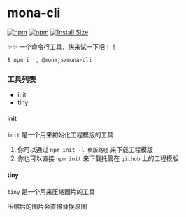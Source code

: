 # mona-cli

[![npm](https://img.shields.io/npm/v/@monajs/mona-cli.svg?style=flat-square)](https://www.npmjs.com/package/@monajs/mona-cli) 
[![npm](https://img.shields.io/npm/dt/@monajs/mona-cli.svg?style=flat-square)](https://www.npmjs.com/package/@monajs/mona-cli)
[![Install Size](https://packagephobia.now.sh/badge?p=@monajs/mona-cli)](https://packagephobia.now.sh/result?p=@monajs/mona-cli)

✨✨ 一个命令行工具，快来试一下吧！！

```bash
$ npm i -g @monajs/mona-cli
```


### 工具列表

- init
- tiny

#### init

`init` 是一个用来初始化工程模版的工具

1. 你可以通过 `npm init -l 模版路径` 来下载工程模版
2. 你也可以直接 `npm init` 来下载托管在 `github` 上的工程模版 


#### tiny

`tiny` 是一个用来压缩图片的工具

压缩后的图片会直接替换原图

